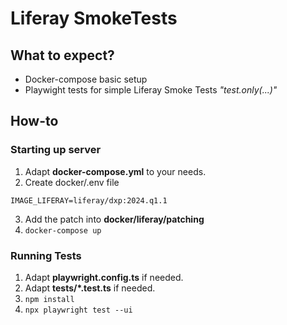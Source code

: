 # Liferay SmokeTests

## What to expect?
- Docker-compose basic setup
- Playwight tests for simple Liferay Smoke Tests *"test.only(...)"*
 

## How-to
### Starting up server
1. Adapt **docker-compose.yml** to your needs.
2. Create docker/.env file
```
IMAGE_LIFERAY=liferay/dxp:2024.q1.1
```
3. Add the patch into **docker/liferay/patching**
4. `docker-compose up`

### Running Tests
1. Adapt **playwright.config.ts** if needed.
2. Adapt **tests/\*.test.ts** if needed.
3. `npm install` 
4. `npx playwright test --ui`

